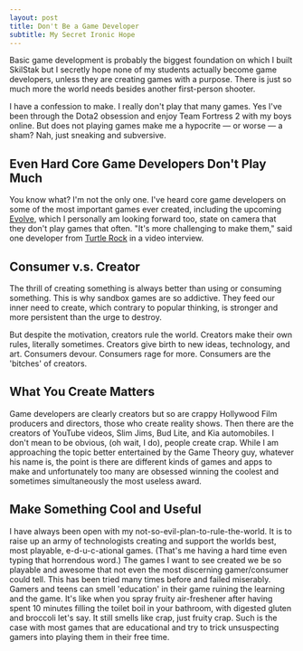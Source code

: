 ```yaml
---
layout: post
title: Don't Be a Game Developer
subtitle: My Secret Ironic Hope
---
```


Basic game development is probably the biggest foundation on which
I built SkilStak but I secretly hope none of my students actually
become game developers, unless they are creating games with a
purpose. There is just so much more the world needs besides another
first-person shooter.

I have a confession to make. I really don't play that many games.
Yes I've been through the Dota2 obsession and enjoy Team Fortress
2 with my boys online.  But does not playing games make me a hypocrite
&mdash; or worse &mdash; a sham? Nah, just sneaking and subversive.

## Even Hard Core Game Developers Don't Play Much

You know what? I'm not the only one. I've heard core game developers
on some of the most important games ever created, including the
upcoming [Evolve](http://evolvegame.com/), which I personally am
looking forward too, state on camera that they don't play games
that often.  "It's more challenging to make them," said one developer
from [Turtle Rock](http://turtlerockstudios.com) in a video interview.

## Consumer v.s. Creator

The thrill of creating something is always better than using or
consuming something. This is why sandbox games are so addictive.
They feed our inner need to create, which contrary to popular
thinking, is stronger and more persistent than the urge to destroy.

But despite the motivation, creators rule the world. Creators make
their own rules, literally sometimes. Creators give birth to new
ideas, technology, and art. Consumers devour. Consumers rage for
more. Consumers are the 'bitches' of creators.

## What You Create Matters

Game developers are clearly creators but so are crappy Hollywood
Film producers and directors, those who create reality shows. Then
there are the creators of YouTube videos, Slim Jims, Bud Lite, and
Kia automobiles. I don't mean to be obvious, (oh wait, I do), people
create crap. While I am approaching the topic better entertained
by the Game Theory guy, whatever his name is, the point is there
are different kinds of games and apps to make and unfortunately too
many are obsessed winning the coolest and sometimes simultaneously
the most useless award.

## Make Something Cool and Useful

I have always been open with my not-so-evil-plan-to-rule-the-world.
It is to raise up an army of technologists creating and support the
worlds best, most playable, e-d-u-c-ational games. (That's me having
a hard time even typing that horrendous word.) The games I want to
see created we be so playable and awesome that not even the most
discerning gamer/consumer could tell. This has been tried many times
before and failed miserably. Gamers and teens can smell 'education'
in their game ruining the learning and the game. It's like when you
spray fruity air-freshener after having spent 10 minutes filling
the toilet boil in your bathroom, with digested gluten and broccoli
let's say. It still smells like crap, just fruity crap. Such is the
case with most games that are educational and try to trick unsuspecting
gamers into playing them in their free time.
